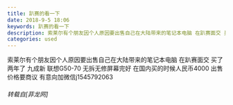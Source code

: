 ```yaml
---
title: 趴赛的看一下
date: 2018-9-5 18:06
keywords: 趴赛的看一下
description: 索莱尔有个朋友因个人原因要出售自己在大陆带来的笔记本电脑 在趴赛面交 买了两年了 九成新 联想G50-70 无拆无修屏幕完好 在国内买的时候人民币4000 出售价格要商议 有意向加微信j1545792063
categories: used
---
```

<td class="t_f" id="postmessage_1731261">

索莱尔有个朋友因个人原因要出售自己在大陆带来的笔记本电脑 在趴赛面交 买了两年了 九成新 联想G50-70 无拆无修屏幕完好 在国内买的时候人民币4000 出售价格要商议 有意向加微信j1545792063</td>
###### 转载自[菲龙网]